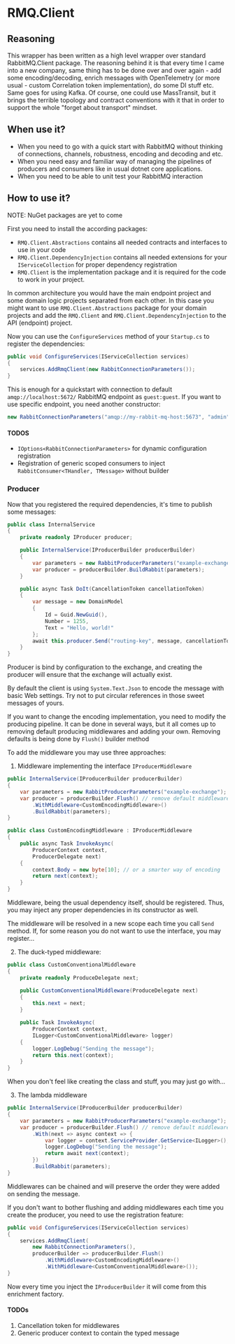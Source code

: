 # RMQ.Client

## Reasoning

This wrapper has been written as a high level wrapper over standard RabbitMQ.Client package. The reasoning behind it is that every time I came into a new company, same thing has to be done over and over again - add some encoding/decoding, enrich messages with OpenTelemetry (or more usual - custom Correlation token implementation), do some DI stuff etc. Same goes for using Kafka. Of course, one could use MassTransit, but it brings the terrible topology and contract conventions with it that in order to support the whole "forget about transport" mindset.

## When use it?

 - When you need to go with a quick start with RabbitMQ without thinking of connections, channels, robustness, encoding and decoding and etc.
 - When you need easy and familiar way of managing the pipelines of producers and consumers like in usual dotnet core applications.
 - When you need to be able to unit test your RabbitMQ interaction
 
## How to use it?

NOTE: NuGet packages are yet to come

First you need to install the according packages:
 - `RMQ.Client.Abstractions` contains all needed contracts and interfaces to use in your code
 - `RMQ.Client.DependencyInjection` contains all needed extensions for your `IServiceCollection` for proper dependency registration
 - `RMQ.Client` is the implementation package and it is required for the code to work in your project.

In common architecture you would have the main endpoint project and some domain logic projects separated from each other. In this case you might want to use `RMQ.Client.Abstractions` package for your domain projects and add the `RMQ.Client` and `RMQ.Client.DependencyInjection` to the API (endpoint) project.

Now you can use the `ConfigureServices` method of your `Startup.cs` to register the dependencies:

```csharp
public void ConfigureServices(IServiceCollection services)
{
    services.AddRmqClient(new RabbitConnectionParameters());
}
```

This is enough for a quickstart with connection to default `amqp://localhost:5672/` RabbitMQ endpoint as `guest:guest`. If you want to use specific endpoint, you need another constructor:

```c#
new RabbitConnectionParameters("amqp://my-rabbit-mq-host:5673", "admin", "secret");
```

#### TODOS
 - `IOptions<RabbitConnectionParameters>` for dynamic configuration registration
 - Registration of generic scoped consumers to inject `RabbitConsumer<THandler, TMessage>` without builder

### Producer

Now that you registered the required dependencies, it's time to publish some messages:

```csharp
public class InternalService
{
    private readonly IProducer producer;

    public InternalService(IProducerBuilder producerBuilder)
    {
        var parameters = new RabbitProducerParameters("example-exchange");
        var producer = producerBuilder.BuildRabbit(parameters);
    }

    public async Task DoIt(CancellationToken cancellationToken)
    {
        var message = new DomainModel
        {
            Id = Guid.NewGuid(),
            Number = 1255,
            Text = "Hello, world!"
        };
        await this.producer.Send("routing-key", message, cancellationToken);
    }
}
```

Producer is bind by configuration to the exchange, and creating the producer will ensure that the exchange will actually exist.

By default the client is using `System.Text.Json` to encode the message with basic Web settings. Try not to put circular references in those sweet messages of yours.

If you want to change the encoding implementation, you need to modify the producing pipeline. It can be done in several ways, but it all comes up to removing default producing middlewares and adding your own. Removing defaults is being done by `Flush()` builder method

To add the middleware you may use three approaches:

1. Middleware implementing the interface `IProducerMiddleware`
```csharp
public InternalService(IProducerBuilder producerBuilder)
{
    var parameters = new RabbitProducerParameters("example-exchange");
    var producer = producerBuilder.Flush() // remove default middlewares
        .WithMiddleware<CustomEncodingMiddleware>()
        .BuildRabbit(parameters);
}

public class CustomEncodingMiddleware : IProducerMiddleware
{
    public async Task InvokeAsync(
        ProducerContext context,
        ProducerDelegate next)
    {
        context.Body = new byte[10]; // or a smarter way of encoding
        return next(context);
    }
}
```

Middleware, being the usual dependency itself, should be registered. Thus, you may inject any proper dependencies in its constructor as well.

The middleware will be resolved in a new scope each time you call `Send` method. If, for some reason you do not want to use the interface, you may register...

2. The duck-typed middleware:

```csharp
public class CustomConventionalMiddleware
{
    private readonly ProduceDelegate next;

    public CustomConventionalMiddleware(ProduceDelegate next)
    {
        this.next = next;
    }

    public Task InvokeAsync(
        ProducerContext context,
        ILogger<CustomConventionalMiddleware> logger)
    {
        logger.LogDebug("Sending the message");
        return this.next(context);
    }
}
```

When you don't feel like creating the class and stuff, you may just go with...

3. The lambda middleware

```csharp
public InternalService(IProducerBuilder producerBuilder)
{
    var parameters = new RabbitProducerParameters("example-exchange");
    var producer = producerBuilder.Flush() // remove default middlewares
        .With(next => async context => {
            var logger = context.ServiceProvider.GetService<ILogger>();
            logger.LogDebug("Sending the message");
            return await next(context);
        })
        .BuildRabbit(parameters);
}
```

Middlewares can be chained and will preserve the order they were added on sending the message.

If you don't want to bother flushing and adding middlewares each time you create the producer, you need to use the registration feature:

```csharp
public void ConfigureServices(IServiceCollection services)
{
    services.AddRmqClient(
        new RabbitConnectionParameters(),
        producerBuilder => producerBuilder.Flush()
            .WithMiddleware<CustomEncodingMiddleware>()
            .WithMiddleware<CustomConventionalMiddleware>());
}
```

Now every time you inject the `IProducerBuilder` it will come from this enrichment factory.

#### TODOs
1. Cancellation token for middlewares
2. Generic producer context to contain the typed message

